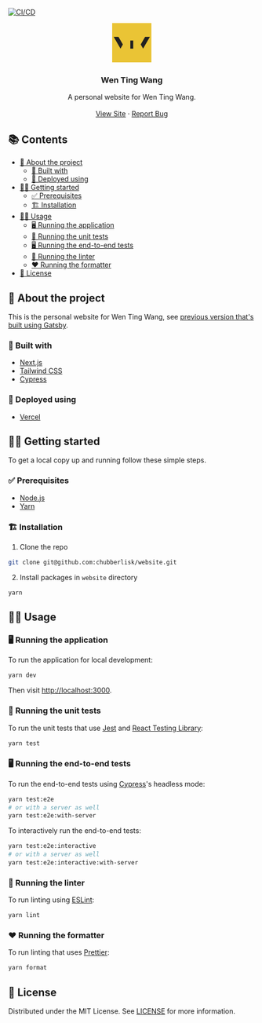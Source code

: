[![CI/CD](https://github.com/chubberlisk/website/actions/workflows/main.yml/badge.svg)](https://github.com/chubberlisk/website/actions/workflows/main.yml)

<p align="center">
  <a href="https://github.com/chubberlisk/website">
    <img src="./public/images/icons/icon-512x512.png" alt="Logo" width="80" height="80">
  </a>

  <h3 align="center">Wen Ting Wang</h3>

  <p align="center">
    A personal website for Wen Ting Wang.
    <br />
    <br />
    <a href="https://wentingwang.co.uk">View Site</a>
    ·
    <a href="https://github.com/chubberlisk/website/issues">Report Bug</a>
  </p>
</p>

## 📚 Contents <!-- omit in toc -->

- [📘 About the project](#-about-the-project)
  - [🧱 Built with](#-built-with)
  - [🚀 Deployed using](#-deployed-using)
- [🏃‍♀️ Getting started](#️-getting-started)
  - [✅ Prerequisites](#-prerequisites)
  - [🏗 Installation](#-installation)
- [👩‍💻 Usage](#-usage)
  - [🖥 Running the application](#-running-the-application)
  - [🧪 Running the unit tests](#-running-the-unit-tests)
  - [🖥 Running the end-to-end tests](#-running-the-end-to-end-tests)
  - [🧹 Running the linter](#-running-the-linter)
  - [❤ Running the formatter](#-running-the-formatter)
- [📜 License](#-license)

## 📘 About the project

This is the personal website for Wen Ting Wang, see [previous version that's built using Gatsby](https://github.com/chubberlisk/chubberlisk.github.io).

### 🧱 Built with

- [Next.js](https://nextjs.org/)
- [Tailwind CSS](https://tailwindcss.com/docs/installation)
- [Cypress](https://www.cypress.io/)

### 🚀 Deployed using

- [Vercel](https://vercel.com/)

## 🏃‍♀️ Getting started

To get a local copy up and running follow these simple steps.

### ✅ Prerequisites

- [Node.js](https://nodejs.org/en/)
- [Yarn](https://yarnpkg.com/en/docs/getting-started)

### 🏗 Installation

1. Clone the repo

```sh
git clone git@github.com:chubberlisk/website.git
```

2. Install packages in `website` directory

```sh
yarn
```

## 👩‍💻 Usage

### 🖥 Running the application

To run the application for local development:

```sh
yarn dev
```

Then visit [http://localhost:3000](http://localhost:3000).

### 🧪 Running the unit tests

To run the unit tests that use [Jest](https://jestjs.io/) and [React Testing Library](https://testing-library.com/docs/react-testing-library/intro/):

```sh
yarn test
```

### 🖥 Running the end-to-end tests

To run the end-to-end tests using [Cypress](https://www.cypress.io/)'s headless mode:

```sh
yarn test:e2e
# or with a server as well
yarn test:e2e:with-server
```

To interactively run the end-to-end tests:

```sh
yarn test:e2e:interactive
# or with a server as well
yarn test:e2e:interactive:with-server
```

### 🧹 Running the linter

To run linting using [ESLint](https://eslint.org/):

```sh
yarn lint
```

### ❤ Running the formatter

To run linting that uses [Prettier](https://prettier.io/):

```sh
yarn format
```

## 📜 License

Distributed under the MIT License. See [LICENSE](/LICENSE) for more information.

